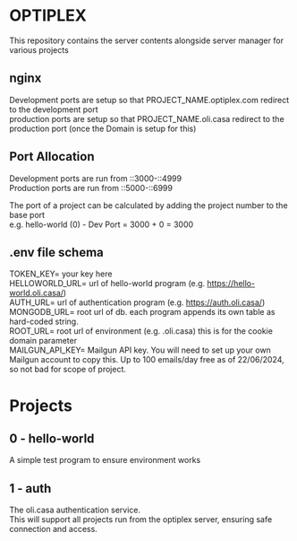 # OPTIPLEX
This repository contains the server contents alongside server manager for various projects

## nginx
Development ports are setup so that PROJECT_NAME.optiplex.com redirect to the development port <br>
production ports are setup so that PROJECT_NAME.oli.casa redirect to the production port (once the Domain is setup for this)

## Port Allocation
Development ports are run from ::3000-::4999 <br>
Production ports are run from ::5000-::6999

The port of a project can be calculated by adding the project number to the base port <br>
e.g. hello-world (0) - Dev Port = 3000 + 0 = 3000

## .env file schema
TOKEN_KEY= your key here <br>
HELLOWORLD_URL= url of hello-world program (e.g. https://hello-world.oli.casa/) <br>
AUTH_URL= url of authentication program (e.g. https://auth.oli.casa/) <br>
MONGODB_URL= root url of db. each program appends its own table as hard-coded string. <br>
ROOT_URL= root url of environment (e.g. .oli.casa) this is for the cookie domain parameter <br>
MAILGUN_API_KEY= Mailgun API key. You will need to set up your own Mailgun account to copy this. Up to 100 emails/day free as of 22/06/2024, so not bad for scope of project.<br>


# Projects
## 0 - hello-world
A simple test program to ensure environment works

## 1 - auth
The oli.casa authentication service. <br>
This will support all projects run from the optiplex server, ensuring safe connection and access.

